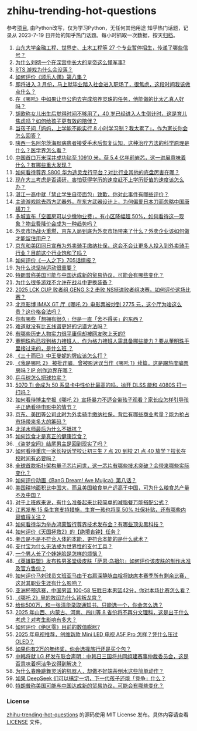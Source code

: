 # zhihu-trending-hot-questions
参考[项目](https://github.com/justjavac/zhihu-trending-hot-questions), 由Python改写，仅为学习Python，无任何其他用途
知乎热门话题，记录从 2023-7-19
日开始的知乎热门话题。每小时抓取一次数据，按天[归档](./data)。
<!-- BEGIN -->
<!-- 最后更新时间 2025-02-21 04:28:43.850526 -->
1. [山东大学金融工程、世界史、土木工程等 27 个专业暂停招生，传递了哪些信号？](https://www.zhihu.com/question/12782828062)
1. [为什么刘彻一个在深宫中长大的皇帝这么懂军事?](https://www.zhihu.com/question/12420683881)
1. [RTS 游戏为什么会没落？](https://www.zhihu.com/question/61749626)
1. [如何评价《颂乐人偶》第八集？](https://www.zhihu.com/question/12800358765)
1. [即将进入 3 月份，马上就毕业踏入社会进入职场了，很焦虑，这段时间我该做点什么？](https://www.zhihu.com/question/12721863624)
1. [在《哪吒》中如果让申公豹去完成培养灵珠的任务，他能做的比太乙真人好吗？](https://www.zhihu.com/question/12662918849)
1. [胡歌称女儿出生后觉得时间不够用了，40 岁已经进入人生倒计时，这是育儿焦虑吗？如何给孩子更有效的陪伴？](https://www.zhihu.com/question/12689906783)
1. [当孩子问「妈妈，上学能不能实行 8 小时学习制？我太累了」，作为家长你会怎么回答？](https://www.zhihu.com/question/12760601377)
1. [陕西一名阿尔茨海默病患者接受手术后恢复认知，这种治疗方法的科学原理是什么？医学界怎么看？](https://www.zhihu.com/question/12698087017)
1. [中国首口万米深井成功钻至 10910 米，获 5.4 亿年前岩芯，这一进展意味着什么？有哪些重大发现？](https://www.zhihu.com/question/12816004551)
1. [如何看待尊界 S800 华为途灵龙行平台？对比行业其他的底盘厉害在哪？](https://www.zhihu.com/question/12819340081)
1. [现在大三考虑是否读研，害怕获得学历的速度赶不上学历贬值的速度该怎么办？](https://www.zhihu.com/question/12537938229)
1. [湛江一高中就「禁止学生自带面包」致歉，你对此事件有哪些评价？](https://www.zhihu.com/question/12715189121)
1. [主流游戏除去西方武器外，在东方武器设计上，为何偏爱日本刀而忽略中国唐横刀？](https://www.zhihu.com/question/12641258918)
1. [多城宣布「空置房可以少缴物业费」，有小区降幅超 50%，如何看待这一现象？物业费降价会成为一种趋势吗？](https://www.zhihu.com/question/12688398653)
1. [外卖市场战火重燃，京东入局到底为外卖市场带来了什么？外卖企业该如何做才能留住用户？](https://www.zhihu.com/question/12818648472)
1. [京东和美团同日宣布为外卖骑手缴纳社保，这会不会让更多人投入到外卖骑手行业？目前这个行业饱和了吗？](https://www.zhihu.com/question/12725117600)
1. [如何评价《一人之下》705话情报？](https://www.zhihu.com/question/12712394229)
1. [为什么说坚持运动很重要？](https://www.zhihu.com/question/593929800)
1. [特朗普称美国可能与中国达成新的贸易协议，可能会有哪些变化？](https://www.zhihu.com/question/12827086786)
1. [为什么很多游戏不允许在战斗中更换装备？](https://www.zhihu.com/question/585790905)
1. [2025 LCK CUP 败者组 GENG 3:2 击败 NS挺进败者组决赛，如何评价这场比赛？](https://www.zhihu.com/question/12847534522)
1. [北京影博 IMAX GT 厅《哪吒 2》电影票被炒到 2775 元，这个厅为啥这么贵？这价格合法吗？](https://www.zhihu.com/question/12844114763)
1. [你有哪些「想拥有很久」但是一直「舍不得买」的东西？](https://www.zhihu.com/question/6024903816)
1. [难道就没有比五线谱更好的记谱方法吗？](https://www.zhihu.com/question/551178377)
1. [有哪些历史人物实力很平庸但却被网友吹上天的?](https://www.zhihu.com/question/662189618)
1. [董明珠称已找到格力接班人，作为格力接班人需具备哪些能力？要从董明珠手里接过来的，是什么班 ？](https://www.zhihu.com/question/12805809324)
1. [《三十而已》中王曼妮的牌应该怎么打？](https://www.zhihu.com/question/572258140)
1. [《我是哪吒 2》 被批诈骗，曾被影迷误当作《哪吒 1》续篇，这是蹭热度骗票房吗？IP 创作边界在哪？](https://www.zhihu.com/question/12417920639)
1. [乒乓球怎么把球拉实？](https://www.zhihu.com/question/661679985)
1. [5070 Ti 会成为 50 系显卡中性价比最高的吗，抛开 DLSS 能和 4080S 打一打吗？](https://www.zhihu.com/question/9039529794)
1. [如何看待博主举报《哪吒 2》宣扬暴力不适合带孩子观看？家长应怎样引导孩子正确看待电影中的情节？](https://www.zhihu.com/question/12799527197)
1. [京东、美团等公司此时为外卖骑手缴纳社保，背后有哪些商业考量？能为抢占市场带来多大的筹码？](https://www.zhihu.com/question/12817920479)
1. [北洋水师最后为什么不抵抗？](https://www.zhihu.com/question/12445928875)
1. [如何饮食才是真正的健康饮食？](https://www.zhihu.com/question/410733452)
1. [《盗梦空间》结尾男主是回到现实了吗？](https://www.zhihu.com/question/444067602)
1. [如何看待重庆一家长投诉学校让初三生 7 点 20 到校 21 点 40 放学？拉长在校时间有必要吗？](https://www.zhihu.com/question/12674438077)
1. [全球首款拓扑架构量子芯片问世，这一芯片有哪些技术突破？会带来哪些实际变化？](https://www.zhihu.com/question/12784048864)
1. [如何评价动画《BanG Dream! Ave Mujica》第八话？](https://www.zhihu.com/question/12857951872)
1. [美国耕地面积比中国大，而且美国粮食单产远高于中国，可为什么粮食总产量不及中国？](https://www.zhihu.com/question/12625269676)
1. [对于上班族来说，有什么准备起来比较简单的减脂餐万能搭配公式？](https://www.zhihu.com/question/11897644543)
1. [江苏发布 15 条生育支持措施，生育一孩也将享 50% 社保补贴，还有哪些内容值得关注？](https://www.zhihu.com/question/12854488855)
1. [如何看待华为举办鸿蒙智行尊界技术发布会？有哪些顶尖黑科技？](https://www.zhihu.com/question/12806899290)
1. [如何评价《天国拯救2》的【绝境丧钟】任务？](https://www.zhihu.com/question/12782357756)
1. [拳击是不是不符合人体的本能，更符合本能的是什么武术？](https://www.zhihu.com/question/662179975)
1. [支付宝为什么无法成为世界性的支付工具？](https://www.zhihu.com/question/9355858332)
1. [一个男人长了个娃娃脸是怎样的烦恼？](https://www.zhihu.com/question/28526029)
1. [《英雄联盟》发布铁男圣堂级皮肤「萨恩·乌祖尔」如何评价该皮肤的制作水准及官方售价？](https://www.zhihu.com/question/12785943096)
1. [如何评价马刺球员文班亚马由于右肩深静脉血栓将缺席本赛季所有剩余比赛，这对其职业生涯有什么影响？](https://www.zhihu.com/question/12877110277)
1. [亚洲杯预选赛，中国男篮 100-58 狂胜日本男篮42分，你对本场比赛怎么看？](https://www.zhihu.com/question/12837216546)
1. [《哪吒 2》里的敖闰为什么背叛龙宫？](https://www.zhihu.com/question/12748557312)
1. [给你500万，和一张清华录取通知书，只能选一个，你会怎么选？](https://www.zhihu.com/question/12413384269)
1. [2025 年山西、内蒙古、河南、四川等 8 省份将不再分文理科，这是出于什么考虑？对考生影响有多大？](https://www.zhihu.com/question/12849511970)
1. [如何评价《绝区零》目前的数值膨胀?](https://www.zhihu.com/question/12744867386)
1. [2025 年电视推荐，创维新款 Mini LED 电视 A5F Pro 怎样？凭什么压过 OLED？](https://www.zhihu.com/question/12830235380)
1. [如果你有2万的年终奖，你会选择旅行还是买个包？](https://www.zhihu.com/question/5372869990)
1. [中韩将就 LG 杯发布联合声明：中韩日三国将共同组建赛事仲裁委员会，这是否意味着柯洁争议得到解决？](https://www.zhihu.com/question/12704249058)
1. [为什么春晚跳舞灵活的机器人，却做不好端茶倒水这些简单动作？](https://www.zhihu.com/question/12846166416)
1. [如果 DeepSeek 们可以搞定一切，下一代孩子还能「竞争」什么？](https://www.zhihu.com/question/12060369927)
1. [特朗普称美国可能与中国达成新的贸易协议，可能会有哪些变化？](https://www.zhihu.com/question/12827086786)
<!-- END -->
### License
[zhihu-trending-hot-questions](https://github.com/yaogengzhu/zhihu-trending-hot-questions)
的源码使用 MIT License 发布。具体内容请查看 [LICENSE](./LICENSE) 文件。
